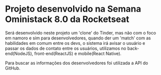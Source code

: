 # Projeto desenvolvido na Semana Oministack 8.0 da Rocketseat

Será desenvolvido neste projeto um 'clone' do Tinder, mas não com o foco em namoro e sim para desenvolvedores, quando der um 'match' com as habilidades em comum entre os devs, o sistema irá avisar o usuário e passar os dados de contato entre os usuários, utilizamos no back-end(NodeJS), front-end(ReactJS) e mobile(React Native).

Para buscar as informações dos desenvolvedores foi utilizada a API do GitHub.
